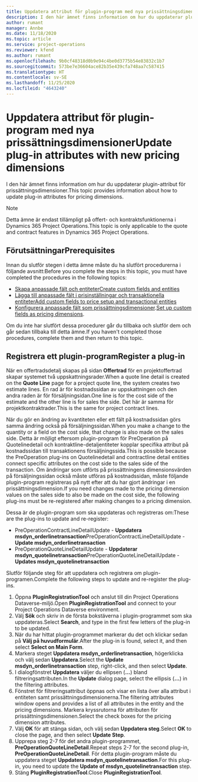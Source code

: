 ```yaml
---
title: Uppdatera attribut för plugin-program med nya prissättningsdimensioner
description: I den här ämnet finns information om hur du uppdaterar plugin-attribut för prissättningsdimensioner.
author: rumant
manager: Annbe
ms.date: 11/18/2020
ms.topic: article
ms.service: project-operations
ms.reviewer: kfend
ms.author: rumant
ms.openlocfilehash: 9b0cf48318d0b9e94c4be0d3775b54e83832c1b7
ms.sourcegitcommit: 573be7e36604ace82b35e439cfa748aa7c587415
ms.translationtype: HT
ms.contentlocale: sv-SE
ms.lasthandoff: 11/25/2020
ms.locfileid: "4643240"
---
```

# <a name="update-plug-in-attributes-with-new-pricing-dimensions"></a><span data-ttu-id="bc635-103">Uppdatera attribut för plugin-program med nya prissättningsdimensioner</span><span class="sxs-lookup"><span data-stu-id="bc635-103">Update plug-in attributes with new pricing dimensions</span></span>

<span data-ttu-id="bc635-104">I den här ämnet finns information om hur du uppdaterar plugin-attribut för prissättningsdimensioner.</span><span class="sxs-lookup"><span data-stu-id="bc635-104">This topic provides information about how to update plug-in attributes for pricing dimensions.</span></span>

> [!NOTE]
> <span data-ttu-id="bc635-105">Detta ämne är endast tillämpligt på offert- och kontraktsfunktionerna i Dynamics 365 Project Operations.</span><span class="sxs-lookup"><span data-stu-id="bc635-105">This topic is only applicable to the quote and contract features in Dynamics 365 Project Operations.</span></span>

## <a name="prerequisites"></a><span data-ttu-id="bc635-106">Förutsättningar</span><span class="sxs-lookup"><span data-stu-id="bc635-106">Prerequisites</span></span>
<span data-ttu-id="bc635-107">Innan du slutför stegen i detta ämne måste du ha slutfört procedurerna i följande avsnitt:</span><span class="sxs-lookup"><span data-stu-id="bc635-107">Before you complete the steps in this topic, you must have completed the procedures in the following topics:</span></span>

  - [<span data-ttu-id="bc635-108">Skapa anpassade fält och entiteter</span><span class="sxs-lookup"><span data-stu-id="bc635-108">Create custom fields and entities</span></span>](create-custom-fields-entities-pricing-dimensions.md) 
  - [<span data-ttu-id="bc635-109">Lägga till anpassade fält i prisinställningar och transaktionella entiteter</span><span class="sxs-lookup"><span data-stu-id="bc635-109">Add custom fields to price setup and transactional entities</span></span>](add-custom-fields-price-setup-transactional-entities.md)
  - <span data-ttu-id="bc635-110">[Konfigurera anpassade fält som prissättningsdimensioner](set-up-custom-fields-pricing-dimensions.md).</span><span class="sxs-lookup"><span data-stu-id="bc635-110">[Set up custom fields as pricing dimensions](set-up-custom-fields-pricing-dimensions.md).</span></span> 
  
<span data-ttu-id="bc635-111">Om du inte har slutfört dessa procedurer går du tillbaka och slutför dem och går sedan tillbaka till detta ämne.</span><span class="sxs-lookup"><span data-stu-id="bc635-111">If you haven't completed those procedures, complete them and then return to this topic.</span></span>

## <a name="register-a-plug-in"></a><span data-ttu-id="bc635-112">Registrera ett plugin-program</span><span class="sxs-lookup"><span data-stu-id="bc635-112">Register a plug-in</span></span>
<span data-ttu-id="bc635-113">När en offertradsdetalj skapas på sidan **Offertrad** för en projektoffertrad skapar systemet två uppskattningsrader.</span><span class="sxs-lookup"><span data-stu-id="bc635-113">When a quote line detail is created on the **Quote Line** page for a project quote line, the system creates two estimate lines.</span></span> <span data-ttu-id="bc635-114">En rad är för kostnadssidan av uppskattningen och den andra raden är för försäljningsidan.</span><span class="sxs-lookup"><span data-stu-id="bc635-114">One line is for the cost side of the estimate and the other line is for sales the side.</span></span> <span data-ttu-id="bc635-115">Det här är samma för projektkontraktrader.</span><span class="sxs-lookup"><span data-stu-id="bc635-115">This is the same  for project contract lines.</span></span>

<span data-ttu-id="bc635-116">När du gör en ändring av kvantiteten eller ett fält på kostnadssidan görs samma ändring också på försäljningssidan.</span><span class="sxs-lookup"><span data-stu-id="bc635-116">When you make a change to the quantity or a field on the cost side, that change is also made on the sales side.</span></span> <span data-ttu-id="bc635-117">Detta är möjligt eftersom plugin-program för PreOperation på Quotelinedetail och kontraktline-detaljentiteter kopplar specifika attribut på kostnadssidan till transaktionens försäljningssida.</span><span class="sxs-lookup"><span data-stu-id="bc635-117">This is possible because the PreOperation plug-ins on Quotelinedetail and contractline detail entities connect specific attributes on the cost side to the sales side of the transaction.</span></span> <span data-ttu-id="bc635-118">Om ändringar som utförts på prissättningens dimensionsvärden på försäljningssidan också måste utföras på kostnadssidan, måste följande plugin-program registreras på nytt efter att du har gjort ändringar i en prissättningsdimension.</span><span class="sxs-lookup"><span data-stu-id="bc635-118">If you need changes made to the pricing dimension values on the sales side to also be made on the cost side, the following plug-ins must be re-registered after making changes to a pricing dimension.</span></span>

<span data-ttu-id="bc635-119">Dessa är de plugin-program som ska uppdateras och registreras om:</span><span class="sxs-lookup"><span data-stu-id="bc635-119">These are the plug-ins to update and re-register:</span></span>

- <span data-ttu-id="bc635-120">PreOperationContractLineDetailUpdate - **Uppdatera msdyn_orderlinetransaction**</span><span class="sxs-lookup"><span data-stu-id="bc635-120">PreOperationContractLineDetailUpdate - **Update msdyn_orderlinetransaction**</span></span>
- <span data-ttu-id="bc635-121">PreOperationQuoteLineDetailUpdate - **Uppdaterar msdyn_quotelinetransaction**</span><span class="sxs-lookup"><span data-stu-id="bc635-121">PreOperationQuoteLineDetailUpdate - **Updates msdyn_quotelinetransaction**</span></span>

<span data-ttu-id="bc635-122">Slutför följande steg för att uppdatera och registrera om plugin-programen.</span><span class="sxs-lookup"><span data-stu-id="bc635-122">Complete the following steps to update and re-register the plug-ins.</span></span>

1. <span data-ttu-id="bc635-123">Öppna **PluginRegistrationTool** och anslut till din Project Operations Dataverse-miljö.</span><span class="sxs-lookup"><span data-stu-id="bc635-123">Open **PluginRegistrationTool** and connect to your Project Operations Dataverse environment.</span></span>
2. <span data-ttu-id="bc635-124">Välj **Sök** och skriv in de första bokstäverna i plugin-programmet som ska uppdateras.</span><span class="sxs-lookup"><span data-stu-id="bc635-124">Select **Search**, and type in the first few letters of the plug-in to be updated.</span></span>
3. <span data-ttu-id="bc635-125">När du har hittat plugin-programmet markerar du det och klickar sedan på **Välj på huvudformulär**.</span><span class="sxs-lookup"><span data-stu-id="bc635-125">After the plug-in is found, select it, and then select **Select on Main Form**.</span></span>
4. <span data-ttu-id="bc635-126">Markera steget **Uppdatera msdyn_orderlinetransaction**, högerklicka och välj sedan **Uppdatera**.</span><span class="sxs-lookup"><span data-stu-id="bc635-126">Select the **Update msdyn_orderlinetransaction** step, right-click, and then select **Update**.</span></span>
5. <span data-ttu-id="bc635-127">I dialogfönstret **Uppdatera** väljer du ellipsen (**...**) bland filtreringsattributen.</span><span class="sxs-lookup"><span data-stu-id="bc635-127">In the **Update** dialog page, select the ellipsis (**...**) in the filtering attributes.</span></span>
6. <span data-ttu-id="bc635-128">Fönstret för filtreringsattribut öppnas och visar en lista över alla attribut i entiteten samt prissättningsdimensionerna.</span><span class="sxs-lookup"><span data-stu-id="bc635-128">The filtering attributes window opens and provides a list of all attributes in the entity and the pricing dimensions.</span></span> <span data-ttu-id="bc635-129">Markera kryssrutorna för attributen för prissättningsdimensionen.</span><span class="sxs-lookup"><span data-stu-id="bc635-129">Select the check boxes for the pricing dimension attributes.</span></span>
7. <span data-ttu-id="bc635-130">Välj **OK** för att stänga sidan, och välj sedan **Uppdatera steg**.</span><span class="sxs-lookup"><span data-stu-id="bc635-130">Select **OK** to close the page, and then select **Update Step**.</span></span>
8. <span data-ttu-id="bc635-131">Upprepa steg 2-7 för det andra plugin-programmet, **PreOperationQuoteLineDetail**.</span><span class="sxs-lookup"><span data-stu-id="bc635-131">Repeat steps 2-7 for the second plug-in, **PreOperationQuoteLineDetail**.</span></span> <span data-ttu-id="bc635-132">För detta plugin-program måste du uppdatera steget **Uppdatera msdyn_quotelinetransaction**.</span><span class="sxs-lookup"><span data-stu-id="bc635-132">For this plug-in, you need to update the **Update of msdyn_quotelinetransaction** step.</span></span>
9. <span data-ttu-id="bc635-133">Stäng **PluginRegistrationTool**.</span><span class="sxs-lookup"><span data-stu-id="bc635-133">Close **PluginRegistrationTool**.</span></span>
